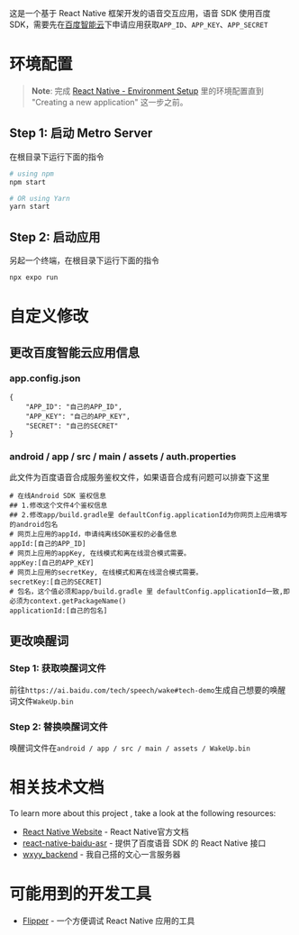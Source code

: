 这是一个基于 React Native 框架开发的语音交互应用，语音 SDK 使用百度 SDK，需要先在[百度智能云](https://console.bce.baidu.com/ai/)下申请应用获取`APP_ID`、`APP_KEY`、`APP_SECRET`

# 环境配置

>**Note**: 完成 [React Native - Environment Setup](https://reactnative.dev/docs/environment-setup) 里的环境配置直到 "Creating a new application" 这一步之前。

## Step 1: 启动 Metro Server

在根目录下运行下面的指令

```bash
# using npm
npm start

# OR using Yarn
yarn start
```

## Step 2: 启动应用

另起一个终端，在根目录下运行下面的指令

```bash
npx expo run
```
# 自定义修改

## 更改百度智能云应用信息

### app.config.json
```
{
    "APP_ID": "自己的APP_ID",
    "APP_KEY": "自己的APP_KEY",
    "SECRET": "自己的SECRET"
}
```

### android / app / src / main / assets / auth.properties

此文件为百度语音合成服务鉴权文件，如果语音合成有问题可以排查下这里

```
# 在线Android SDK 鉴权信息
## 1.修改这个文件4个鉴权信息
## 2.修改app/build.gradle里 defaultConfig.applicationId为你网页上应用填写的android包名
# 网页上应用的appId，申请纯离线SDK鉴权的必备信息
appId:[自己的APP_ID]
# 网页上应用的appKey, 在线模式和离在线混合模式需要。
appKey:[自己的APP_KEY]
# 网页上应用的secretKey, 在线模式和离在线混合模式需要。
secretKey:[自己的SECRET]
# 包名，这个值必须和app/build.gradle 里 defaultConfig.applicationId一致,即必须为context.getPackageName()
applicationId:[自己的包名]
```

## 更改唤醒词

### Step 1: 获取唤醒词文件

前往`https://ai.baidu.com/tech/speech/wake#tech-demo`生成自己想要的唤醒词文件`WakeUp.bin`

### Step 2: 替换唤醒词文件

唤醒词文件在`android / app / src / main / assets / WakeUp.bin`

# 相关技术文档

To learn more about this project , take a look at the following resources:

- [React Native Website](https://reactnative.dev) - React Native官方文档
- [react-native-baidu-asr](https://github.com/gdoudeng/react-native-baidu-asr) - 提供了百度语音 SDK 的 React Native 接口
- [wxyy_backend](https://github.com/SC-WSKun/wxyy_backend) - 我自己搭的文心一言服务器

# 可能用到的开发工具

- [Flipper](https://fbflipper.com/docs/getting-started/) - 一个方便调试 React Native 应用的工具